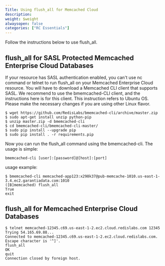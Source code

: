 ```yaml
---
Title: Using flush_all for Memcached Cloud
description: 
weight: $weight
alwaysopen: false
categories: ["RC Essentials"]
---
```

Follow the instructions below to use flush_all.

## flush_all for SASL Protected Memcached Enterprise Cloud Databases

If your resource has SASL authentication enabled, you can't use nc
command or telnet to run flush_all on your Memcached Enterprise Cloud
resource. You will have to download a Memcached CLI client that supports
SASL. We recommend to use the bmemcached-CLI client, and the
instructions here is for this client. This instruction refers to Ubuntu
OS. Please make the necessary changes if you are using other Linux
flavor.

```src
$ wget https://github.com/RedisLabs/bmemcached-cli/archive/master.zip
$ sudo apt-get install unzip python-pip
$ unzip master.zip -d bmemcached-cli
$ cd bmemcached-cli/bmemcached-cli-master/
$ sudo pip install --upgrade pip
$ sudo pip install . -r requirements.pip
```

Now you can run the flush_all command using the bmemcached-cli. The
usage is simple:

```src
bmemcached-cli [user]:[password]@[host]:[port]
```

usage example:

```src
$ bmemcached-cli memcached-app123:x298k37@pub-memcache-1010.us-east-1-3.4.ec2.garantiadata.com:1010
([B]memcached) flush_all
True
exit
```

## flush_all for Memcached Enterprise Cloud Databases

```src
$ telnet memcached-12345.c69.us-east-1-2.ec2.cloud.redislabs.com 12345
Trying 54.165.69.88...
Connected to memcached-12345.c69.us-east-1-2.ec2.cloud.redislabs.com.
Escape character is '^]'.
flush_all
OK
quit
Connection closed by foreign host.
```
